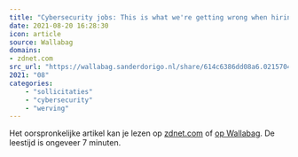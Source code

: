 ```yaml
---
title: "Cybersecurity jobs: This is what we're getting wrong when hiring – and here's how to fix it | ZDNet"
date: 2021-08-20 16:28:30
icon: article
source: Wallabag
domains:
- zdnet.com
src_url: "https://wallabag.sanderdorigo.nl/share/614c6386dd08a6.02157042"
2021: "08"
categories:
    - "sollicitaties"
    - "cybersecurity"
    - "werving"
---
```

Het oorspronkelijke artikel kan je lezen op [zdnet.com](https://www.zdnet.com/article/cybersecurity-jobs-this-is-what-were-getting-wrong-when-hiring-and-heres-how-to-fix-it/) of [op Wallabag](https://wallabag.sanderdorigo.nl/share/614c6386dd08a6.02157042). De leestijd is ongeveer 7 minuten.